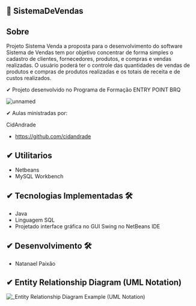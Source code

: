 ## 📍 SistemaDeVendas

## Sobre

Projeto Sistema Venda a proposta para o desenvolvimento do software Sistema de Vendas tem por objetivo concentrar de forma simples o cadastro de clientes, fornecedores, produtos, e compras e vendas realizadas. O usuário poderá ter o controle das quantidades de vendas de produtos e compras de produtos realizadas e os totais de receita e de custos realizados.

✔ Projeto desenvolvido no Programa de Formação ENTRY POINT BRQ

![unnamed](https://user-images.githubusercontent.com/82888848/191596328-e1273448-558c-4e59-8954-597b1bd762f9.png)

✔ Aulas ministradas por: 

CidAndrade
- https://github.com/cidandrade

## ✔ Utilitarios

- Netbeans
- MySQL Workbench

## ✔ Tecnologias Implementadas 🛠

- Java
- Linguagem SQL
- Projetado interface gráfica no GUI Swing no NetBeans IDE

## ✔ Desenvolvimento 🛠

- Natanael Paixão

## ✔ Entity Relationship Diagram (UML Notation)

![_Entity Relationship Diagram Example (UML Notation)](https://user-images.githubusercontent.com/82888848/192935383-80efcfd9-6d81-48c8-8f3d-62a5d305a649.png)







